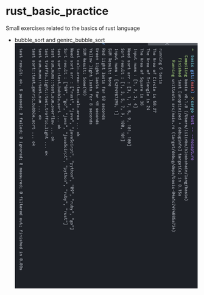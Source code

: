 # rust_basic_practice
Small exercises related to the basics of rust language


- bubble_sort and genirc_bubble_sort
![bubble_sort](https://github.com/ZiNai/rust_basic_practice/blob/main/screenshot/test.png)
